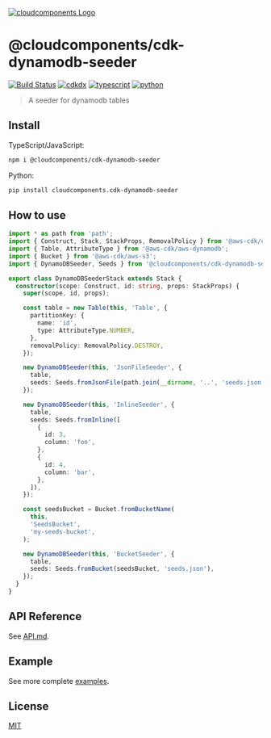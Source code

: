 [![cloudcomponents Logo](https://raw.githubusercontent.com/cloudcomponents/cdk-constructs/master/logo.png)](https://github.com/cloudcomponents/cdk-constructs)

# @cloudcomponents/cdk-dynamodb-seeder

[![Build Status](https://travis-ci.org/cloudcomponents/cdk-constructs.svg?branch=master)](https://travis-ci.org/cloudcomponents/cdk-constructs)
[![cdkdx](https://img.shields.io/badge/buildtool-cdkdx-blue.svg)](https://github.com/hupe1980/cdkdx)
[![typescript](https://img.shields.io/badge/jsii-typescript-blueviolet.svg)](https://www.npmjs.com/package/@cloudcomponents/cdk-dynamodb-seeder)
[![python](https://img.shields.io/badge/jsii-python-blueviolet.svg)](https://pypi.org/project/cloudcomponents.cdk-dynamodb-seeder/)

> A seeder for dynamodb tables

## Install
TypeScript/JavaScript:

```bash
npm i @cloudcomponents/cdk-dynamodb-seeder
```

Python:

```bash
pip install cloudcomponents.cdk-dynamodb-seeder
```

## How to use

```typescript
import * as path from 'path';
import { Construct, Stack, StackProps, RemovalPolicy } from '@aws-cdk/core';
import { Table, AttributeType } from '@aws-cdk/aws-dynamodb';
import { Bucket } from '@aws-cdk/aws-s3';
import { DynamoDBSeeder, Seeds } from '@cloudcomponents/cdk-dynamodb-seeder';

export class DynamoDBSeederStack extends Stack {
  constructor(scope: Construct, id: string, props: StackProps) {
    super(scope, id, props);

    const table = new Table(this, 'Table', {
      partitionKey: {
        name: 'id',
        type: AttributeType.NUMBER,
      },
      removalPolicy: RemovalPolicy.DESTROY,
    });

    new DynamoDBSeeder(this, 'JsonFileSeeder', {
      table,
      seeds: Seeds.fromJsonFile(path.join(__dirname, '..', 'seeds.json')),
    });

    new DynamoDBSeeder(this, 'InlineSeeder', {
      table,
      seeds: Seeds.fromInline([
        {
          id: 3,
          column: 'foo',
        },
        {
          id: 4,
          column: 'bar',
        },
      ]),
    });

    const seedsBucket = Bucket.fromBucketName(
      this,
      'SeedsBucket',
      'my-seeds-bucket',
    );

    new DynamoDBSeeder(this, 'BucketSeeder', {
      table,
      seeds: Seeds.fromBucket(seedsBucket, 'seeds.json'),
    });
  }
}

```

## API Reference

See [API.md](./API.md).

## Example

See more complete [examples](https://github.com/cloudcomponents/cdk-constructs/tree/master/examples).

## License

[MIT](./LICENSE)
